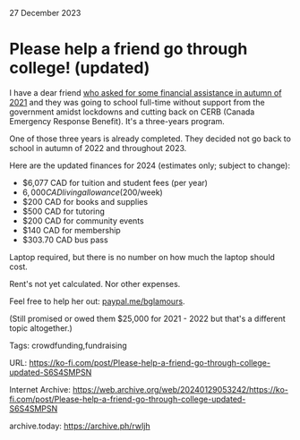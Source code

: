 27 December 2023
# Please help a friend go through college! (updated)
I have a dear friend [who asked for some financial assistance in autumn of 2021](https://ko-fi.com/post/Please-help-a-friend-go-through-school-N4N1HE6E6) and they was going to school full-time without support from the government amidst lockdowns and cutting back on CERB (Canada Emergency Response Benefit). It's a three-years program.

One of those three years is already completed. They decided not go back to school in autumn of 2022 and throughout 2023.

Here are the updated finances for 2024 (estimates only; subject to change):
- $6,077 CAD for tuition and student fees (per year)
- $6,000 CAD living allowance ($200/week)
- $200 CAD for books and supplies
- $500 CAD for tutoring
- $200 CAD for community events
- $140 CAD for membership
- $303.70 CAD bus pass

Laptop required, but there is no number on how much the laptop should cost. 

Rent's not yet calculated. Nor other expenses.

Feel free to help her out: [paypal.me/bglamours](https://www.paypal.me/bglamours).

(Still promised or owed them $25,000 for 2021 - 2022 but that's a different topic altogether.)

Tags: crowdfunding,fundraising

URL: https://ko-fi.com/post/Please-help-a-friend-go-through-college-updated-S6S4SMPSN

Internet Archive: https://web.archive.org/web/20240129053242/https://ko-fi.com/post/Please-help-a-friend-go-through-college-updated-S6S4SMPSN

archive.today: https://archive.ph/rwIjh
